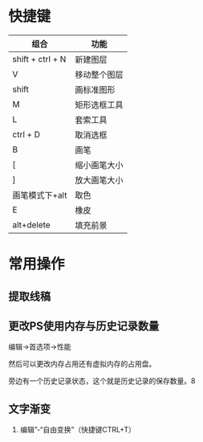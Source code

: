 # 快捷键

| 组合             | 功能         |
| ---------------- | ------------ |
| shift + ctrl + N | 新建图层     |
| V                | 移动整个图层 |
| shift            | 画标准图形   |
| M                | 矩形选框工具 |
| L                | 套索工具     |
| ctrl + D         | 取消选框     |
| B                | 画笔         |
| [                | 缩小画笔大小 |
| ]                | 放大画笔大小 |
| 画笔模式下+alt   | 取色         |
| E                | 橡皮         |
| alt+delete       | 填充前景     |

# 常用操作

## 提取线稿



## 更改PS使用内存与历史记录数量

编辑→首选项→性能

然后可以更改内存占用还有虚拟内存的占用盘。



旁边有一个历史记录状态，这个就是历史记录的保存数量。8



## 文字渐变

1. 编辑”-“自由变换”（快捷键CTRL+T）